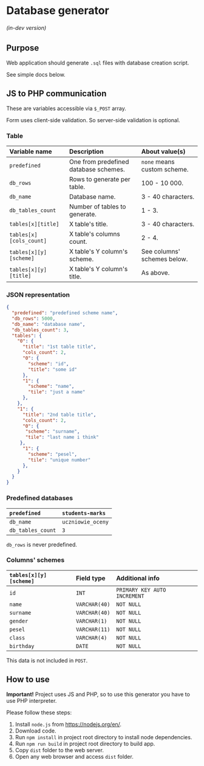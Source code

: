 # Database generator

###### (in-dev version)

## Purpose

Web application should generate `.sql` files with database creation script.

See simple docs below.

## JS to PHP communication

These are variables accessible via `$_POST` array.

Form uses client-side validation. So server-side validation is optional.

### Table

| Variable name           | Description                           | About value(s)              |
| :---------------------- | :------------------------------------ | :-------------------------- |
| `predefined`            | One from predefined database schemes. |`none` means custom scheme.  |
| `db_rows`               | Rows to generate per table.           | 100 - 10 000.               |
| `db_name`               | Database name.                        | 3 - 40 characters.          |
| `db_tables_count`       | Number of tables to generate.         | 1 - 3.                      |
| `tables[x][title]`      | X table's title.                      | 3 - 40 characters.          |
| `tables[x][cols_count]` | X table's columns count.              | 2 - 4.                      |
| `tables[x][y][scheme]`  | X table's Y column's scheme.          | See columns' schemes below. |
| `tables[x][y][title]`   | X table's Y column's title.           | As above.                   |

### JSON representation
```json
{
  "predefined": "predefined scheme name",
  "db_rows": 5000,
  "db_name": "database name",
  "db_tables_count": 3,
  "tables": {
    "0": {
      "title": "1st table title",
      "cols_count": 2,
      "0": {
        "scheme": "id",
        "title": "some id"
      },
      "1": {
        "scheme": "name",
        "tile": "just a name"
      },
    },
    "1": {
      "title": "2nd table title",
      "cols_count": 2,
      "0": {
       "scheme": "surname",
       "tile": "last name i think"
     },
      "1": {
        "scheme": "pesel",
        "tile": "unique number"
      },
    }
  }
}
```

### Predefined databases

| `predefined`      | `students-marks`  |
| :---------------- | :---------------- |
| `db_name`         | `uczniowie_oceny` |
| `db_tables_count` | `3`               |

`db_rows` is never predefined.


### Columns' schemes

| `tables[x][y][scheme]` | Field type    | Additional info              |
| :--------------------- | :------------ | :--------------------------- |
| `id`                   | `INT`         | `PRIMARY KEY AUTO INCREMENT` |
| `name`                 | `VARCHAR(40)` | `NOT NULL`                   |
| `surname`              | `VARCHAR(40)` | `NOT NULL`                   |
| `gender`               | `VARCHAR(1)`  | `NOT NULL`                   |
| `pesel`                | `VARCHAR(11)` | `NOT NULL`                   |
| `class`                | `VARCHAR(4)`  | `NOT NULL`                   |
| `birthday`             | `DATE`        | `NOT NULL`                   |

This data is not included in `POST`.

## How to use

**Important!** Project uses JS and PHP, so to use this generator you have to use PHP interpreter.

Please follow these steps:

1. Install `node.js` from <https://nodejs.org/en/>.
1. Download code.
1. Run `npm install` in project root directory to install node dependencies.
1. Run `npm run build` in project root directory to build app.
1. Copy `dist` folder to the web server.
1. Open any web browser and access `dist` folder.

